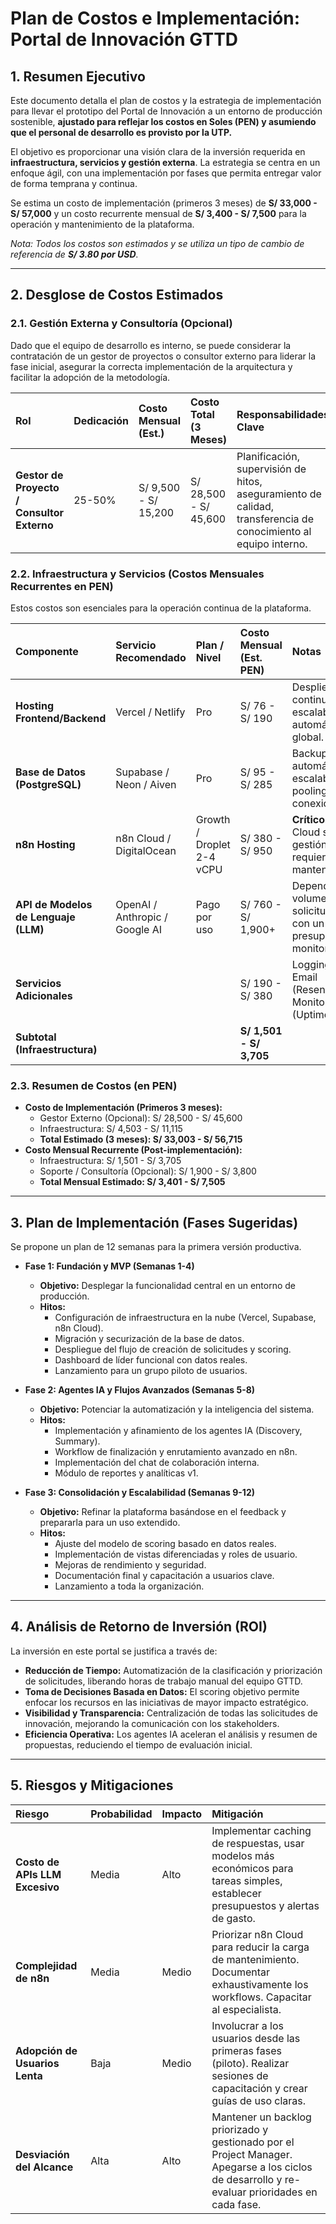 # Plan de Costos e Implementación: Portal de Innovación GTTD

## 1. Resumen Ejecutivo

Este documento detalla el plan de costos y la estrategia de implementación para llevar el prototipo del Portal de Innovación a un entorno de producción sostenible, **ajustado para reflejar los costos en Soles (PEN) y asumiendo que el personal de desarrollo es provisto por la UTP.**

El objetivo es proporcionar una visión clara de la inversión requerida en **infraestructura, servicios y gestión externa**. La estrategia se centra en un enfoque ágil, con una implementación por fases que permita entregar valor de forma temprana y continua.

Se estima un costo de implementación (primeros 3 meses) de **S/ 33,000 - S/ 57,000** y un costo recurrente mensual de **S/ 3,400 - S/ 7,500** para la operación y mantenimiento de la plataforma.

*Nota: Todos los costos son estimados y se utiliza un tipo de cambio de referencia de **S/ 3.80 por USD**.*

---

## 2. Desglose de Costos Estimados

### 2.1. Gestión Externa y Consultoría (Opcional)

Dado que el equipo de desarrollo es interno, se puede considerar la contratación de un gestor de proyectos o consultor externo para liderar la fase inicial, asegurar la correcta implementación de la arquitectura y facilitar la adopción de la metodología.

| Rol | Dedicación | Costo Mensual (Est.) | Costo Total (3 Meses) | Responsabilidades Clave |
| :--- | :--- | :--- | :--- | :--- |
| **Gestor de Proyecto / Consultor Externo** | 25-50% | S/ 9,500 - S/ 15,200 | S/ 28,500 - S/ 45,600 | Planificación, supervisión de hitos, aseguramiento de calidad, transferencia de conocimiento al equipo interno. |

### 2.2. Infraestructura y Servicios (Costos Mensuales Recurrentes en PEN)

Estos costos son esenciales para la operación continua de la plataforma.

| Componente | Servicio Recomendado | Plan / Nivel | Costo Mensual (Est. PEN) | Notas |
| :--- | :--- | :--- | :--- | :--- |
| **Hosting Frontend/Backend** | Vercel / Netlify | Pro | S/ 76 - S/ 190 | Despliegue continuo, escalabilidad automática, CDN global. |
| **Base de Datos (PostgreSQL)** | Supabase / Neon / Aiven | Pro | S/ 95 - S/ 285 | Backups automáticos, escalabilidad, pooling de conexiones. |
| **n8n Hosting** | n8n Cloud / DigitalOcean | Growth / Droplet 2-4 vCPU | S/ 380 - S/ 950 | **Crítico.** La opción Cloud simplifica la gestión. Self-host requiere mantenimiento. |
| **API de Modelos de Lenguaje (LLM)** | OpenAI / Anthropic / Google AI | Pago por uso | S/ 760 - S/ 1,900+ | Depende del volumen de solicitudes. Iniciar con un presupuesto y monitorear. |
| **Servicios Adicionales** | | | S/ 190 - S/ 380 | Logging (Sentry), Email (Resend/SendGrid), Monitoreo (UptimeRobot). |
| **Subtotal (Infraestructura)** | | | **S/ 1,501 - S/ 3,705** | |

### 2.3. Resumen de Costos (en PEN)

*   **Costo de Implementación (Primeros 3 meses):**
    *   Gestor Externo (Opcional): S/ 28,500 - S/ 45,600
    *   Infraestructura: S/ 4,503 - S/ 11,115
    *   **Total Estimado (3 meses): S/ 33,003 - S/ 56,715**
*   **Costo Mensual Recurrente (Post-implementación):**
    *   Infraestructura: S/ 1,501 - S/ 3,705
    *   Soporte / Consultoría (Opcional): S/ 1,900 - S/ 3,800
    *   **Total Mensual Estimado: S/ 3,401 - S/ 7,505**

---

## 3. Plan de Implementación (Fases Sugeridas)

Se propone un plan de 12 semanas para la primera versión productiva.

*   **Fase 1: Fundación y MVP (Semanas 1-4)**
    *   **Objetivo:** Desplegar la funcionalidad central en un entorno de producción.
    *   **Hitos:**
        *   Configuración de infraestructura en la nube (Vercel, Supabase, n8n Cloud).
        *   Migración y securización de la base de datos.
        *   Despliegue del flujo de creación de solicitudes y scoring.
        *   Dashboard de líder funcional con datos reales.
        *   Lanzamiento para un grupo piloto de usuarios.

*   **Fase 2: Agentes IA y Flujos Avanzados (Semanas 5-8)**
    *   **Objetivo:** Potenciar la automatización y la inteligencia del sistema.
    *   **Hitos:**
        *   Implementación y afinamiento de los agentes IA (Discovery, Summary).
        *   Workflow de finalización y enrutamiento avanzado en n8n.
        *   Implementación del chat de colaboración interna.
        *   Módulo de reportes y analíticas v1.

*   **Fase 3: Consolidación y Escalabilidad (Semanas 9-12)**
    *   **Objetivo:** Refinar la plataforma basándose en el feedback y prepararla para un uso extendido.
    *   **Hitos:**
        *   Ajuste del modelo de scoring basado en datos reales.
        *   Implementación de vistas diferenciadas y roles de usuario.
        *   Mejoras de rendimiento y seguridad.
        *   Documentación final y capacitación a usuarios clave.
        *   Lanzamiento a toda la organización.

---

## 4. Análisis de Retorno de Inversión (ROI)

La inversión en este portal se justifica a través de:

*   **Reducción de Tiempo:** Automatización de la clasificación y priorización de solicitudes, liberando horas de trabajo manual del equipo GTTD.
*   **Toma de Decisiones Basada en Datos:** El scoring objetivo permite enfocar los recursos en las iniciativas de mayor impacto estratégico.
*   **Visibilidad y Transparencia:** Centralización de todas las solicitudes de innovación, mejorando la comunicación con los stakeholders.
*   **Eficiencia Operativa:** Los agentes IA aceleran el análisis y resumen de propuestas, reduciendo el tiempo de evaluación inicial.

---

## 5. Riesgos y Mitigaciones

| Riesgo | Probabilidad | Impacto | Mitigación |
| :--- | :--- | :--- | :--- |
| **Costo de APIs LLM Excesivo** | Media | Alto | Implementar caching de respuestas, usar modelos más económicos para tareas simples, establecer presupuestos y alertas de gasto. |
| **Complejidad de n8n** | Media | Medio | Priorizar n8n Cloud para reducir la carga de mantenimiento. Documentar exhaustivamente los workflows. Capacitar al especialista. |
| **Adopción de Usuarios Lenta** | Baja | Medio | Involucrar a los usuarios desde las primeras fases (piloto). Realizar sesiones de capacitación y crear guías de uso claras. |
| **Desviación del Alcance** | Alta | Alto | Mantener un backlog priorizado y gestionado por el Project Manager. Apegarse a los ciclos de desarrollo y re-evaluar prioridades en cada fase. |
